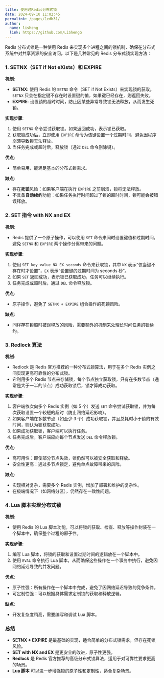 ```yaml
---
title: 使用过Redis分布式锁
date: 2024-09-10 11:02:45
permalink: /pages/1edb31/
author: 
  name: lisheng
  link: https://github.com/LiShengG
---
```

Redis 分布式锁是一种使用 Redis 来实现多个进程之间的锁机制，确保在分布式系统中对共享资源的安全访问。以下是几种常见的 Redis 分布式锁实现方法：

### 1. **SETNX（SET if Not eXists）和 EXPIRE**
**机制**:
- **SETNX**: 使用 Redis 的 `SETNX` 命令（SET if Not Exists）来实现锁的获取。`SETNX` 只会在指定键不存在时设置键的值，如果键已经存在，则返回失败。
- **EXPIRE**: 设置锁的超时时间，防止因某些异常导致锁无法释放，从而发生死锁。

**实现步骤**:
1. 使用 `SETNX` 命令尝试获取锁。如果返回成功，表示锁已获取。
2. 获取锁成功后，立即使用 `EXPIRE` 命令为该键设置一个过期时间，避免因程序崩溃导致锁无法释放。
3. 当任务完成或超时后，释放锁（通过 `DEL` 命令删除键）。

**优点**:
- 简单易用，能满足基本的分布式锁需求。

**缺点**:
- 存在**死锁**风险：如果客户端在执行 `EXPIRE` 之前崩溃，锁将无法释放。
- 不具备**自动续约**功能：如果任务执行时间超过了锁的超时时间，锁可能会被错误释放。

### 2. **SET 指令 with NX and EX**
**机制**:
- Redis 提供了一个原子操作，可以使用 `SET` 命令来同时设置键值和过期时间，避免 `SETNX` 和 `EXPIRE` 两个操作分离带来的问题。

**实现步骤**:
1. 使用 `SET key value NX EX seconds` 命令来获取锁，其中 `NX` 表示“仅当键不存在时才设置”，`EX` 表示“设置键的过期时间为 seconds 秒”。
2. 如果 `SET` 返回成功，表示锁已获取成功，任务可以继续执行。
3. 任务完成或超时后，通过 `DEL` 命令释放锁。

**优点**:
- 原子操作，避免了 `SETNX + EXPIRE` 组合操作的死锁风险。

**缺点**:
- 同样存在锁超时被误释放的风险，需要额外的机制来处理长时间任务的锁续约。

### 3. **Redlock 算法**
**机制**:
- Redlock 是 Redis 官方推荐的一种分布式锁算法，用于在多个 Redis 实例之间实现更高可靠性的分布式锁。
- 它利用多个 Redis 节点来存储锁，每个节点独立获取锁，只有在多数节点（通常是大于一半的节点）成功获取锁后，锁才算成功获取。

**实现步骤**:
1. 客户端依次向多个 Redis 实例（如 5 个）发送 `SET` 命令尝试获取锁，并为每次获取设置一个较短的超时（防止网络延迟影响）。
2. 如果客户端在多数节点（如至少 3 个）成功获取锁，并且总耗时小于锁的有效时间，则认为锁获取成功。
3. 如果成功获取锁，客户端可以执行任务。
4. 任务完成后，客户端应向每个节点发送 `DEL` 命令释放锁。

**优点**:
- 高可用性：即使部分节点失效，锁仍然可以被安全获取和释放。
- 安全性更高：通过多节点锁定，避免单点故障带来的风险。

**缺点**:
- 实现相对复杂，需要多个 Redis 实例，增加了部署和维护的复杂性。
- 在极端情况下（如网络分区），仍然存在一致性问题。

### 4. **Lua 脚本实现分布式锁**
**机制**:
- 使用 Redis 的 Lua 脚本功能，可以将锁的获取、检查、释放等操作封装在一个脚本中，确保整个过程的原子性。

**实现步骤**:
1. 编写 Lua 脚本，将锁的获取和设置过期时间的逻辑放在一个脚本中。
2. 使用 `EVAL` 命令执行 Lua 脚本，从而确保这些操作在一个事务中执行，避免因网络延迟导致的并发问题。

**优点**:
- 原子性强：所有操作在一个脚本中完成，避免了因网络延迟导致的竞争条件。
- 可定制性强：可以根据具体需求定制锁的获取和释放逻辑。

**缺点**:
- 开发复杂度稍高，需要编写和调试 Lua 脚本。

### **总结**
- **SETNX + EXPIRE** 是最基础的实现，适合简单的分布式锁需求，但存在死锁风险。
- **SET with NX and EX** 是更安全的改进，原子性更强。
- **Redlock** 是 Redis 官方推荐的高级分布式锁算法，适用于对可靠性要求更高的场景。
- **Lua 脚本** 可以进一步增强锁的原子性和定制性，适合复杂场景。

